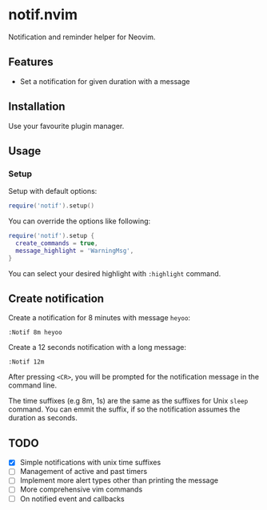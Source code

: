 # notif.nvim

Notification and reminder helper for Neovim.

## Features

- Set a notification for given duration with a message

## Installation

Use your favourite plugin manager.

## Usage

### Setup

Setup with default options:

```lua
require('notif').setup()
```

You can override the options like following:

```lua
require('notif').setup {
  create_commands = true,
  message_highlight = 'WarningMsg',
}
```

You can select your desired highlight with `:highlight` command.

## Create notification

Create a notification for 8 minutes with message `heyoo`:

```viml
:Notif 8m heyoo
```

Create a 12 seconds notification with a long message:

```viml
:Notif 12m
```

After pressing `<CR>`, you will be prompted for the notification message in the
command line.

The time suffixes (e.g 8m, 1s) are the same as the suffixes for Unix `sleep`
command. You can emmit the suffix, if so the notification assumes the duration
as seconds.


## TODO

- [X] Simple notifications with unix time suffixes
- [ ] Management of active and past timers
- [ ] Implement more alert types other than printing the message
- [ ] More comprehensive vim commands
- [ ] On notified event and callbacks
